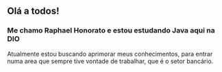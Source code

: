 ## Olá a todos!

### Me chamo Raphael Honorato e estou estudando Java aqui na DIO


Atualmente estou buscando aprimorar meus conhecimentos, para entrar numa area que sempre tive vontade de trabalhar, que é o setor bancário.